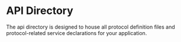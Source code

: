 # API Directory

The api directory is designed to house all protocol definition files and protocol-related service declarations for your application.

